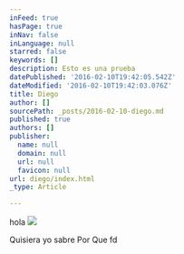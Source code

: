 ```yaml
---
inFeed: true
hasPage: true
inNav: false
inLanguage: null
starred: false
keywords: []
description: Esto es una prueba
datePublished: '2016-02-10T19:42:05.542Z'
dateModified: '2016-02-10T19:42:03.076Z'
title: Diego
author: []
sourcePath: _posts/2016-02-10-diego.md
published: true
authors: []
publisher:
  name: null
  domain: null
  url: null
  favicon: null
url: diego/index.html
_type: Article

---
```

hola
![](https://the-grid-user-content.s3-us-west-2.amazonaws.com/8d19429d-0ef5-4d22-9c15-1a181b56a383.png)

Quisiera yo sabre Por Que fd